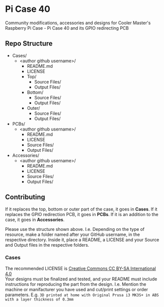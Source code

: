 # Pi Case 40

Community modifications, accessories and designs for Cooler Master's Raspberry Pi Case - Pi Case 40 and its GPIO redirecting PCB

## Repo Structure

- Cases/  
    - \<author github username\>/  
        - README.md  
        - LICENSE  
        - Top/  
            - Source Files/  
            - Output Files/  
        - Bottom/  
            - Source Files/  
            - Output Files/  
        - Outer/  
            - Source Files/  
            - Output Files/  
- PCBs/  
    - \<author github username\>/  
        - README.md  
        - LICENSE 
        - Source Files/  
        - Output Files/  
- Accessories/  
    - \<author github username\>/  
        - README.md  
        - LICENSE 
        - Source Files/  
        - Output Files/  

## Contributing

If it replaces the top, bottom or outer part of the case, it goes in **Cases**. If it replaces the GPIO redirection PCB, it goes in **PCBs**. If it is an addition to the case, it goes in **Accessories**.

Please use the structure shown above. I.e. Depending on the type of resource, make a folder named after your GitHub username, in the respective directory. Inside it, place a README, a LICENSE and your Source and Output files in the respective folders.

### Cases

The recommended LICENSE is [Creative Commons CC BY-SA International 4.0](https://creativecommons.org/licenses/by-sa/4.0/)  
Your designs must be finalized and tested, and your README must include instructions for reproducing the part from the design. I.e. Mention the machine or manifacturer you have used and cut/print settings or order parameters. E.g. `3D printed at home with Original Prusa i3 MK3S+ in ABS with a layer thickness of 0.3mm`
